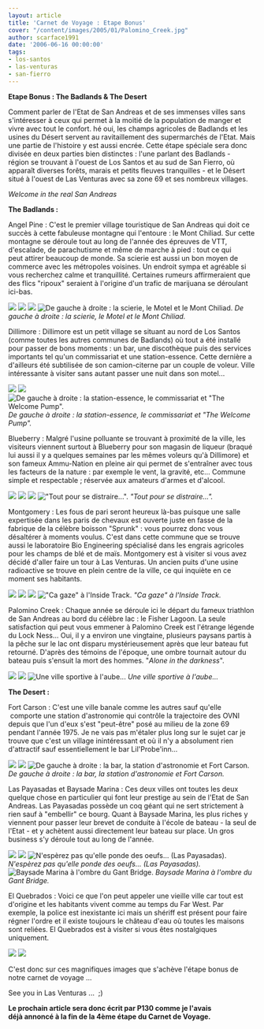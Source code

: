 ```yaml
---
layout: article
title: 'Carnet de Voyage : Etape Bonus'
cover: "/content/images/2005/01/Palomino_Creek.jpg"
author: scarface1991
date: '2006-06-16 00:00:00'
tags:
- los-santos
- las-venturas
- san-fierro
---
```


 **Etape Bonus : The Badlands & The Desert**

Comment parler de l'Etat de San Andreas et de ses immenses villes sans s'intéresser à ceux qui permet à la moitié de la population de manger et vivre avec tout le confort.&nbsp;hé oui, les champs agricoles de Badlands et les usines du Désert servent au ravitaillement des supermarchés de l'Etat. Mais une partie de l'histoire y est aussi encrée.&nbsp;Cette étape spéciale sera donc divisée en deux parties bien distinctes : l'une parlant des Badlands - région&nbsp;se trouvant à l'ouest de Los Santos et au sud de San Fierro, où apparaît diverses&nbsp;forêts, marais et petits fleuves tranquilles - et le Désert situé à l'ouest de Las Venturas avec sa zone 69 et ses nombreux villages.

_Welcome in the real San Andreas_

**The Badlands :**

Angel Pine :&nbsp;C'est le premier&nbsp;village touristique de San Andreas qui doit ce succès&nbsp;à cette fabuleuse montagne qui l'entoure : le Mont Chiliad. Sur cette montagne se déroule tout au long de l'année des épreuves de VTT, d'escalade, de parachutisme et même de marche à pied :&nbsp;tout ce&nbsp;qui peut&nbsp;attirer beaucoup de monde. Sa scierie est aussi un bon moyen de commerce avec les métropoles voisines. Un endroit sympa et agréable si vous recherchez calme et tranquillité. Certaines rumeurs affirmeraient que des flics "ripoux" seraient à l'origine d'un trafic de marijuana&nbsp;se déroulant ici-bas.

![](/content/images/2005/01/Angel_Pine.jpg)
![](/content/images/2005/01/Angel_Pine_2.jpg)
![](/content/images/2005/01/Angel_Pine_3.jpg)
![De gauche à droite : la scierie, le Motel et le Mont Chiliad.](/content/images/2005/01/Mont_Chiliad.jpg)
_De gauche à droite : la scierie, le Motel et le Mont Chiliad._

Dillimore : Dillimore est un petit village se situant au nord de Los Santos (comme toutes les autres communes de Badlands) où tout&nbsp;a été installé pour passer de bons moments : un bar, une discothèque puis des services importants tel qu'un commissariat et une station-essence. Cette dernière a d'ailleurs été subtilisée de son camion-citerne par un couple de voleur. Ville intéressante à visiter sans autant passer une nuit dans son motel...

![](/content/images/2005/01/Dillimore.jpg)
![](/content/images/2005/01/Dillimore_2.jpg)
![De gauche à droite : la station-essence, le commissariat et "The Welcome Pump".](/content/images/2005/01/The_Welcome_Pump.jpg)
_De gauche à droite : la station-essence, le commissariat et "The Welcome Pump"._

Blueberry : Malgré l'usine polluante se trouvant à proximité de la ville, les visiteurs viennent surtout à Blueberry pour son magasin de liqueur (braqué lui aussi il y a quelques semaines par les mêmes voleurs qu'à Dillimore) et son fameux Ammu-Nation en pleine air qui permet de s'entraîner avec tous les facteurs de la nature : par exemple le vent, la gravité, etc... Commune simple et respectable ; réservée aux amateurs d'armes et d'alcool.

![](/content/images/2005/01/Blueberry_1.jpg)
![](/content/images/2005/01/Blueberry_2.jpg)
![](/content/images/2005/01/Blueberry_3.jpg)
!["Tout pour se distraire...".](/content/images/2005/01/Blueberry_4.jpg)
_"Tout pour se distraire..."._

Montgomery : Les fous de pari seront heureux là-bas puisque une salle expertisée dans les paris de chevaux est ouverte juste en fasse de la fabrique de la célèbre boisson "Sprunk" : vous pourrez donc vous désaltérer à moments voulus. C'est dans cette commune que se trouve aussi le laboratoire Bio Engineering spécialisé dans les engrais agricoles pour les champs de blé et de maïs. Montgomery est à visiter si vous avez décidé d'aller faire un tour à Las Venturas. Un ancien puits d'une usine radioactive se trouve&nbsp;en plein centre&nbsp;de la ville, ce&nbsp;qui inquiète en ce moment ses habitants.

![](/content/images/2005/01/Montgomery_1.jpg)
![](/content/images/2005/01/Montgomery_2.jpg)
![](/content/images/2005/01/Montgomery_3.jpg)
!["Ca gaze" à l'Inside Track.](/content/images/2005/01/Montgomery_4.jpg)
_"Ca gaze" à l'Inside Track._

Palomino Creek : Chaque année se déroule ici le départ du fameux triathlon de San Andreas au bord du célèbre lac : le Fisher Lagoon. La seule satisfaction qui peut vous emmener à Palomino Creek est l'étrange légende du Lock Ness... Oui, il y a environ une vingtaine, plusieurs paysans partis à la pêche sur le lac ont disparu mystérieusement après que leur bateau fut retourné. D'après des témoins de l'époque, une ombre tournait autour du bateau&nbsp;puis s'ensuit&nbsp;la mort des hommes. "_Alone in the darkness_".

![](/content/images/2005/01/Palomino_Creek.jpg)
![](/content/images/2005/01/Palomino_Creek_2.jpg)
![Une ville sportive à l'aube...](/content/images/2005/01/Palomino_Creek_3.jpg)
_Une ville sportive à l'aube..._

**The Desert :**

Fort Carson : C'est une ville banale&nbsp;comme les autres sauf qu'elle &nbsp;comporte une station d'astronomie qui contrôle la trajectoire des OVNI depuis que l'un d'eux s'est "peut-être" posé au milieu de la zone 69 pendant l'année 1975. Je ne vais pas m'étaler plus long sur le sujet car je trouve que c'est un village inintéressant et&nbsp;où il&nbsp;n'y a absolument&nbsp;rien d'attractif sauf essentiellement le bar Lil'Probe'inn...

![](/content/images/2005/01/Fort_Carson_1.jpg)
![](/content/images/2005/01/Fort_Carson_2.jpg)
![De gauche à droite : la bar, la station d'astronomie et Fort Carson.](/content/images/2005/01/Fort_Carson_3.jpg)
_De gauche à droite : la bar, la station d'astronomie et Fort Carson._

Las Payasadas et Baysade Marina : Ces deux villes ont toutes les deux quelque chose en particulier qui&nbsp;font leur prestige au sein de l'Etat de San Andreas. Las Payasadas possède un coq géant qui ne sert strictement à rien sauf à "embellir" ce bourg. Quant à Baysade Marina, les plus riches y viennent pour passer leur brevet de conduite à l'école de bateau - la seul de l'Etat - et y achètent aussi directement leur bateau sur place. Un gros business s'y déroule tout au long de l'année.

![](/content/images/2005/01/Las_Payasadas_1.jpg)
![](/content/images/2005/01/Las_Payasadas_2.jpg)
![N'espèrez pas qu'elle ponde des oeufs... (Las Payasadas).](/content/images/2005/01/Las_Payasadas_3.jpg)
_N'espèrez pas qu'elle ponde des oeufs... (Las Payasadas)._[](/content/images/2005/01/Baysade_Marina.jpg)
![Baysade Marina à l'ombre du Gant Bridge.](/content/images/2005/01/Baysade_Marina_2.jpg)
_Baysade Marina à l'ombre du Gant Bridge._

El Quebrados : Voici ce que l'on peut appeler une vieille ville car tout est d'origine et les habitants vivent comme au temps du Far West. Par exemple,&nbsp;la police est inexistante ici mais un shériff est présent pour faire régner l'ordre et il existe toujours le château d'eau où toutes les maisons sont reliées. El Quebrados est&nbsp;à visiter&nbsp;si vous êtes&nbsp;nostalgiques uniquement.

![](/content/images/2005/01/El_Quebrados_1.jpg)
![](/content/images/2005/01/El_Quebrados_2.jpg)

C'est donc sur ces magnifiques images que s'achève l'étape bonus de notre carnet de voyage ...

See you in&nbsp;Las Venturas&nbsp;...&nbsp; ;)

**Le prochain article sera donc&nbsp;écrit&nbsp;par P130 comme je l'avais déjà&nbsp;annoncé à la fin de la 4ème étape du Carnet de Voyage.**

<!--kg-card-end: markdown-->
